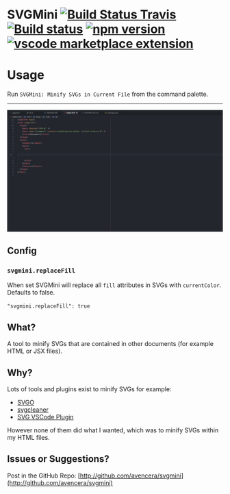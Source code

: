 # SVGMini [![Build Status Travis](https://travis-ci.org/avencera/svgmini.svg?branch=master)](https://travis-ci.org/avencera/svgmini) [![Build status](https://ci.appveyor.com/api/projects/status/cgkccm1nn9x8r4bg/branch/master?svg=true)](https://ci.appveyor.com/project/praveenperera/svgmini/branch/master) [![npm version](https://badge.fury.io/js/svgmini.svg)](https://badge.fury.io/js/svgmini) [![vscode marketplace extension](https://vsmarketplacebadge.apphb.com/version/avencera.svgmini.svg)](https://marketplace.visualstudio.com/items?itemName=avencera.svgmini)

# Usage

Run `SVGMini: Minify SVGs in Current File` from the command palette.

---

<img src="https://github.com/avencera/svgmini/blob/master/explainer.gif?raw=true" alt="Explainer" width="750px">

## Config

### `svgmini.replaceFill`

When set SVGMini will replace all `fill` attributes in SVGs with `currentColor`. Defaults to false.

`"svgmini.replaceFill": true`

## What?

A tool to minify SVGs that are contained in other documents (for example HTML or JSX files).

## Why?

Lots of tools and plugins exist to minify SVGs for example:

- [SVGO](https://github.com/svg/svgo)
- [svgcleaner](https://github.com/RazrFalcon/svgcleaner)
- [SVG VSCode Plugin](https://marketplace.visualstudio.com/items?itemName=jock.svg)

However none of them did what I wanted, which was to minify SVGs within my HTML files.

## Issues or Suggestions?

Post in the GitHub Repo: [http://github.com/avencera/svgmini](http://github.com/avencera/svgmini)
